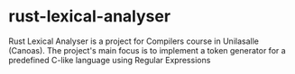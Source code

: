 # rust-lexical-analyser
Rust Lexical Analyser is a project for Compilers course in Unilasalle (Canoas). The project's main focus is to implement a token generator for a predefined C-like language using Regular Expressions

